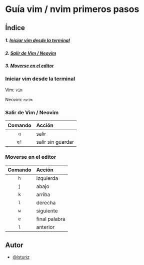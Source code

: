 
# Guía vim / nvim primeros pasos


## Índice

##### 1. [Iniciar vim desde la terminal](#1)
##### 2. [Salir de Vim / Neovim](#2)
##### 3. [Moverse en el editor](#3)



### Iniciar vim desde la terminal<a name="1"></a>  

Vim: `vim`

Neovim: `nvim`

### Salir de Vim / Neovim<a name="2"></a>  

| Comando   | Acción |
| :-----:   | :---- | 
| `q`       | salir  | 
| `q!`      | salir sin guardar |

### Moverse en el editor<a name="3"></a> 

| Comando   | Acción    |
| :-----:   | :----    | 
| `h`       |izquierda  |
| `j`       |abajo      |
| `k`       |arriba     |
| `l`       |derecha    |
| `w`       |siguiente  |
| `e`       |final palabra  |
| `l`       |anterior   |




## Autor

- [@isturiz](https://www.github.com/isturiz)

